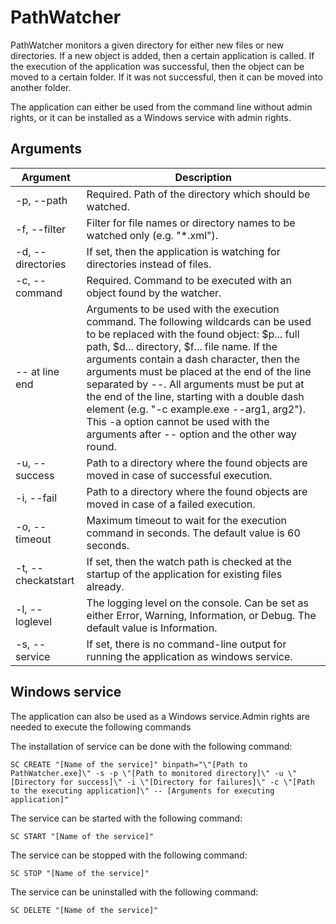 # PathWatcher

PathWatcher monitors a given directory for either new files or new directories. If a new object is added, then a certain application is called. If the execution of the application was successful, then the object can be moved to a certain folder. If it was not successful, then it can be moved into another folder.

The application can either be used from the command line without admin rights, or it can be installed as a Windows service with admin rights.

## Arguments

| Argument                           | Description                                                                                                                                                                                                                                                                                                                                                                                                                                                                                                                     |
|------------------------------------|---------------------------------------------------------------------------------------------------------------------------------------------------------------------------------------------------------------------------------------------------------------------------------------------------------------------------------------------------------------------------------------------------------------------------------------------------------------------------------------------------------------------------------|
| -p, --path                         | Required. Path of the directory which should be watched.                                                                                                                                                                                                                                                                                                                                                                                                                                                                        |
| -f, --filter                       | Filter for file names or directory names to be watched only (e.g. "*.xml").                                                                                                                                                                                                                                                                                                                                                                                                                                                     |
| -d, --directories                  | If set, then the application is watching for directories instead of files.                                                                                                                                                                                                                                                                                                                                                                                                                                                      |
| -c, --command                      | Required. Command to be executed with an object found by the watcher.                                                                                                                                                                                                                                                                                                                                                                                                                                                           |
| -- at line end                     | Arguments  to be used with the execution command. The following wildcards can be  used to be replaced with the found object: $p... full path, $d...  directory, $f... file name. If the arguments contain a dash  character, then the arguments must be placed at the end of the line  separated by --. All arguments must be put at the end of the line,  starting with a double dash element (e.g. "-c example.exe --arg1,  arg2"). This -a option cannot be used with the arguments after -- option and the other way round. |
| -u, --success                      | Path to a directory where the found objects are moved in case of successful execution.                                                                                                                                                                                                                                                                                                                                                                                                                                          |
| -i, --fail                         | Path to a directory where the found objects are moved in case of a failed execution.                                                                                                                                                                                                                                                                                                                                                                                                                                            |
| -o, --timeout                      | Maximum timeout to wait for the execution command in seconds. The default value is 60 seconds.                                                                                                                                                                                                                                                                                                                                                                                                                                  |
| -t, --checkatstart                 | If set, then the watch path is checked at the startup of the application for existing files already.                                                                                                                                                                                                                                                                                                                                                                                                                            |
| -l, --loglevel                     | The logging level on the console. Can be set as either Error, Warning, Information, or Debug. The default value is Information.                                                                                                                                                                                                                                                                                                                                                                                                 |
| -s, --service                      | If set, there is no command-line output for running the application as windows service.                                                                                                                                                                                                                                                                                                                                                                                                                                         |

## Windows service

The application can also be used as a Windows service.Admin rights are needed to execute the following commands

The installation of service can be done with the following command:

`SC CREATE "[Name of the service]" binpath="\"[Path to PathWatcher.exe]\" -s -p \"[Path to monitored directory]\" -u \"[Directory for success]\" -i \"[Directory for failures]\" -c \"[Path to the executing application]\" -- [Arguments for executing application]"`

The service can be started with the following command:

`SC START "[Name of the service]"`

The service can be stopped with the following command:

`SC STOP "[Name of the service]"`

The service can be uninstalled with the following command:

`SC DELETE "[Name of the service]"`